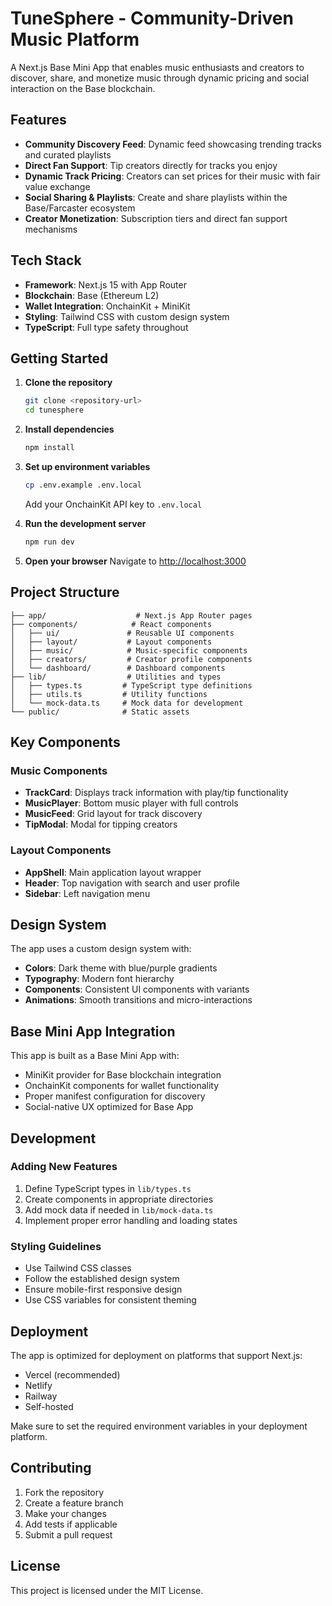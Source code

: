 # TuneSphere - Community-Driven Music Platform

A Next.js Base Mini App that enables music enthusiasts and creators to discover, share, and monetize music through dynamic pricing and social interaction on the Base blockchain.

## Features

- **Community Discovery Feed**: Dynamic feed showcasing trending tracks and curated playlists
- **Direct Fan Support**: Tip creators directly for tracks you enjoy
- **Dynamic Track Pricing**: Creators can set prices for their music with fair value exchange
- **Social Sharing & Playlists**: Create and share playlists within the Base/Farcaster ecosystem
- **Creator Monetization**: Subscription tiers and direct fan support mechanisms

## Tech Stack

- **Framework**: Next.js 15 with App Router
- **Blockchain**: Base (Ethereum L2)
- **Wallet Integration**: OnchainKit + MiniKit
- **Styling**: Tailwind CSS with custom design system
- **TypeScript**: Full type safety throughout

## Getting Started

1. **Clone the repository**
   ```bash
   git clone <repository-url>
   cd tunesphere
   ```

2. **Install dependencies**
   ```bash
   npm install
   ```

3. **Set up environment variables**
   ```bash
   cp .env.example .env.local
   ```
   Add your OnchainKit API key to `.env.local`

4. **Run the development server**
   ```bash
   npm run dev
   ```

5. **Open your browser**
   Navigate to [http://localhost:3000](http://localhost:3000)

## Project Structure

```
├── app/                    # Next.js App Router pages
├── components/            # React components
│   ├── ui/               # Reusable UI components
│   ├── layout/           # Layout components
│   ├── music/            # Music-specific components
│   ├── creators/         # Creator profile components
│   └── dashboard/        # Dashboard components
├── lib/                  # Utilities and types
│   ├── types.ts         # TypeScript type definitions
│   ├── utils.ts         # Utility functions
│   └── mock-data.ts     # Mock data for development
└── public/              # Static assets
```

## Key Components

### Music Components
- **TrackCard**: Displays track information with play/tip functionality
- **MusicPlayer**: Bottom music player with full controls
- **MusicFeed**: Grid layout for track discovery
- **TipModal**: Modal for tipping creators

### Layout Components
- **AppShell**: Main application layout wrapper
- **Header**: Top navigation with search and user profile
- **Sidebar**: Left navigation menu

## Design System

The app uses a custom design system with:
- **Colors**: Dark theme with blue/purple gradients
- **Typography**: Modern font hierarchy
- **Components**: Consistent UI components with variants
- **Animations**: Smooth transitions and micro-interactions

## Base Mini App Integration

This app is built as a Base Mini App with:
- MiniKit provider for Base blockchain integration
- OnchainKit components for wallet functionality
- Proper manifest configuration for discovery
- Social-native UX optimized for Base App

## Development

### Adding New Features
1. Define TypeScript types in `lib/types.ts`
2. Create components in appropriate directories
3. Add mock data if needed in `lib/mock-data.ts`
4. Implement proper error handling and loading states

### Styling Guidelines
- Use Tailwind CSS classes
- Follow the established design system
- Ensure mobile-first responsive design
- Use CSS variables for consistent theming

## Deployment

The app is optimized for deployment on platforms that support Next.js:
- Vercel (recommended)
- Netlify
- Railway
- Self-hosted

Make sure to set the required environment variables in your deployment platform.

## Contributing

1. Fork the repository
2. Create a feature branch
3. Make your changes
4. Add tests if applicable
5. Submit a pull request

## License

This project is licensed under the MIT License.
